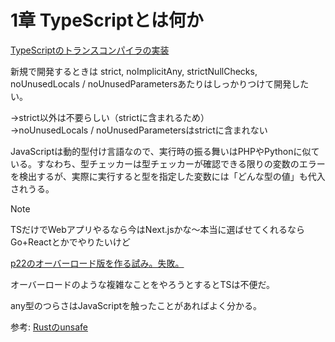 # 1章 TypeScriptとは何か

[TypeScriptのトランスコンパイラの実装](https://github.com/microsoft/TypeScript/tree/main/src/compiler)

新規で開発するときは
strict, noImplicitAny, strictNullChecks, noUnusedLocals / noUnusedParametersあたりはしっかりつけて開発したい。

→strict以外は不要らしい（strictに含まれるため）<br/>
→noUnusedLocals / noUnusedParametersはstrictに含まれない

JavaScriptは動的型付け言語なので、実行時の振る舞いはPHPやPythonに似ている。すなわち、型チェッカーは型チェッカーが確認できる限りの変数のエラーを検出するが、実際に実行すると型を指定した変数には「どんな型の値」も代入されうる。

> [!NOTE]
> TSだけでWebアプリやるなら今はNext.jsかな～本当に選ばせてくれるならGo+Reactとかでやりたいけど

[p22のオーバーロード版を作る試み。失敗。](https://github.com/chaploud/EffectiveTypeScript/blob/main/takemura/chapter1/1-1.ts)

オーバーロードのような複雑なことをやろうとするとTSは不便だ。

any型のつらさはJavaScriptを触ったことがあればよく分かる。

参考: [Rustのunsafe](https://doc.rust-jp.rs/book-ja/ch19-01-unsafe-rust.html)